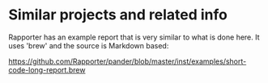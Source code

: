 # Similar projects and related info

Rapporter has an example report that is very similar to what is done here. It uses 'brew' and the source is Markdown based:

https://github.com/Rapporter/pander/blob/master/inst/examples/short-code-long-report.brew


